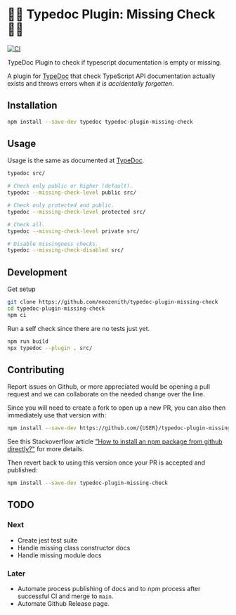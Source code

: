 # 🤷‍♀️ Typedoc Plugin: Missing Check 🤷‍♂️

[![CI](https://github.com/neozenith/typedoc-plugin-missing-check/actions/workflows/ci.yml/badge.svg)](https://github.com/neozenith/typedoc-plugin-missing-check/actions/workflows/ci.yml)

TypeDoc Plugin to check if typescript documentation is empty or missing.

A plugin for [TypeDoc](https://github.com/TypeStrong/typedoc) that check TypeScript API documentation actually exists and throws errors when _it is accidentally forgotten_.

## Installation

```bash
npm install --save-dev typedoc typedoc-plugin-missing-check
```

## Usage

Usage is the same as documented at [TypeDoc](https://typedoc.org/guides/installation/#command-line-interface).

```bash
typedoc src/
```

```bash
# Check only public or higher (default).
typedoc --missing-check-level public src/

# Check only protected and public.
typedoc --missing-check-level protected src/

# Check all.
typedoc --missing-check-level private src/

# Disable missingness checks.
typedoc --missing-check-disabled src/
```

## Development

Get setup

```bash
git clone https://github.com/neozenith/typedoc-plugin-missing-check
cd typedoc-plugin-missing-check
npm ci
```

Run a self check since there are no tests just yet.

```bash
npm run build
npx typedoc --plugin . src/
```
## Contributing

Report issues on Github, or more appreciated would be opening a pull request and we can collaborate on the needed change over the line.

Since you will need to create a fork to open up a new PR, you can also then immediately use that version with:

```bash
npm install --save-dev https://github.com/{USER}/typedoc-plugin-missing-check/tarball/{BRANCH}
```

See this Stackoverflow article ["How to install an npm package from github directly?"](https://stackoverflow.com/questions/17509669/how-to-install-an-npm-package-from-github-directly) for more details.

Then revert back to using this version once your PR is accepted and published:

```bash
npm install --save-dev typedoc-plugin-missing-check
```

## TODO

### Next 

 - Create jest test suite
 - Handle missing class constructor docs
 - Handle missing module docs

### Later

 - Automate process publishing of docs and to npm process after successful CI and merge to `main`.
 - Automate Github Release page.